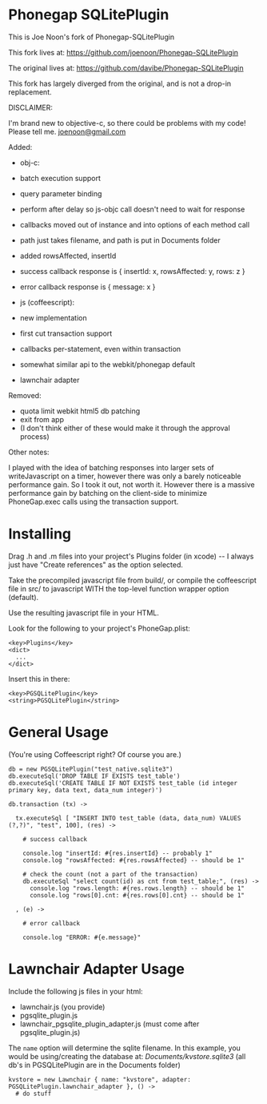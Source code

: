 Phonegap SQLitePlugin
=====================

This is Joe Noon's fork of Phonegap-SQLitePlugin

This fork lives at: https://github.com/joenoon/Phonegap-SQLitePlugin

The original lives at: https://github.com/davibe/Phonegap-SQLitePlugin

This fork has largely diverged from the original, and is not a drop-in
replacement.

DISCLAIMER: 
  
I'm brand new to objective-c, so there could be problems with my code!
Please tell me. joenoon@gmail.com

Added:

-  obj-c:
  -  batch execution support
  -  query parameter binding
  -  perform after delay so js-objc call doesn't need to wait for response
  -  callbacks moved out of instance and into options of each method call
  -  path just takes filename, and path is put in Documents folder
  -  added rowsAffected, insertId
  -  success callback response is { insertId: x, rowsAffected: y, rows: z }
  -  error callback response is { message: x }
  
-  js (coffeescript):
  -  new implementation
  -  first cut transaction support
  -  callbacks per-statement, even within transaction
  -  somewhat similar api to the webkit/phonegap default

-  lawnchair adapter

Removed:

-  quota limit webkit html5 db patching
-  exit from app
-  (I don't think either of these would make it through the approval process)

Other notes:

I played with the idea of batching responses into larger sets of
writeJavascript on a timer, however there was only a barely noticeable
performance gain.  So I took it out, not worth it.  However there is a
massive performance gain by batching on the client-side to minimize
PhoneGap.exec calls using the transaction support.

Installing
==========

Drag .h and .m files into your project's Plugins folder (in xcode) -- I always
just have "Create references" as the option selected.

Take the precompiled javascript file from build/, or compile the coffeescript
file in src/ to javascript WITH the top-level function wrapper option (default).

Use the resulting javascript file in your HTML.

Look for the following to your project's PhoneGap.plist:

    <key>Plugins</key>
    <dict>
      ...
    </dict>

Insert this in there:

    <key>PGSQLitePlugin</key>
    <string>PGSQLitePlugin</string>

General Usage
=============

(You're using Coffeescript right? Of course you are.)

    db = new PGSQLitePlugin("test_native.sqlite3")
    db.executeSql('DROP TABLE IF EXISTS test_table')
    db.executeSql('CREATE TABLE IF NOT EXISTS test_table (id integer primary key, data text, data_num integer)')

    db.transaction (tx) ->
  
      tx.executeSql [ "INSERT INTO test_table (data, data_num) VALUES (?,?)", "test", 100], (res) ->
    
        # success callback
    
        console.log "insertId: #{res.insertId} -- probably 1"
        console.log "rowsAffected: #{res.rowsAffected} -- should be 1"
    
        # check the count (not a part of the transaction)
        db.executeSql "select count(id) as cnt from test_table;", (res) ->
          console.log "rows.length: #{res.rows.length} -- should be 1"
          console.log "rows[0].cnt: #{res.rows[0].cnt} -- should be 1"
  
      , (e) ->
    
        # error callback
    
        console.log "ERROR: #{e.message}"

Lawnchair Adapter Usage
=======================

Include the following js files in your html:

-  lawnchair.js (you provide)
-  pgsqlite_plugin.js
-  lawnchair_pgsqlite_plugin_adapter.js (must come after pgsqlite_plugin.js)

The `name` option will determine the sqlite filename.  In this example, you would be using/creating
the database at: *Documents/kvstore.sqlite3* (all db's in PGSQLitePlugin are in the Documents folder)

    kvstore = new Lawnchair { name: "kvstore", adapter: PGSQLitePlugin.lawnchair_adapter }, () ->
      # do stuff
